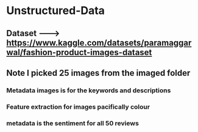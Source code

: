 # Unstructured-Data
## Dataset ---> https://www.kaggle.com/datasets/paramaggarwal/fashion-product-images-dataset
## Note I picked 25 images from the imaged folder
### Metadata images is for the keywords and descriptions
### Feature extraction for images pacifically colour
### metadata is the sentiment for all 50 reviews
